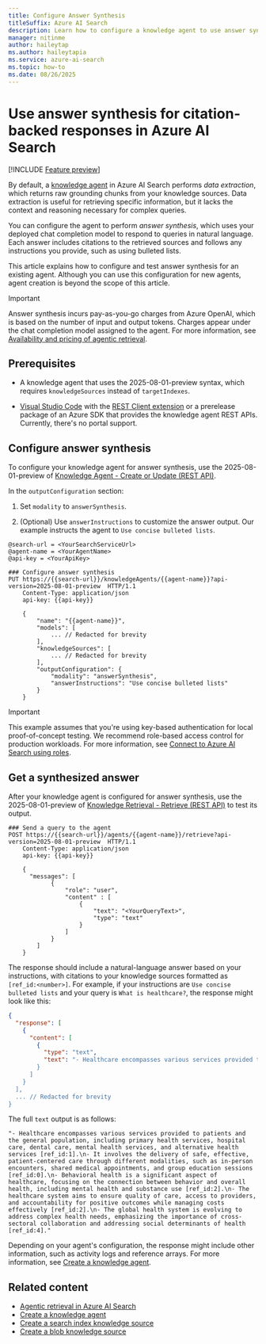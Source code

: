 ```yaml
---
title: Configure Answer Synthesis
titleSuffix: Azure AI Search
description: Learn how to configure a knowledge agent to use answer synthesis in Azure AI Search. At query time, the agent uses your deployed chat completion model to produce natural-language answers with citations to your knowledge sources.
manager: nitinme
author: haileytap
ms.author: haileytapia
ms.service: azure-ai-search
ms.topic: how-to
ms.date: 08/26/2025
---
```


# Use answer synthesis for citation-backed responses in Azure AI Search

[!INCLUDE [Feature preview](./includes/previews/preview-generic.md)]

By default, a [knowledge agent](search-agentic-retrieval-how-to-create.md) in Azure AI Search performs *data extraction*, which returns raw grounding chunks from your knowledge sources. Data extraction is useful for retrieving specific information, but it lacks the context and reasoning necessary for complex queries.

You can configure the agent to perform *answer synthesis*, which uses your deployed chat completion model to respond to queries in natural language. Each answer includes citations to the retrieved sources and follows any instructions you provide, such as using bulleted lists.

This article explains how to configure and test answer synthesis for an existing agent. Although you can use this configuration for new agents, agent creation is beyond the scope of this article.

> [!IMPORTANT]
> Answer synthesis incurs pay-as-you-go charges from Azure OpenAI, which is based on the number of input and output tokens. Charges appear under the chat completion model assigned to the agent. For more information, see [Availability and pricing of agentic retrieval](search-agentic-retrieval-concept.md#availability-and-pricing).

## Prerequisites

+ A knowledge agent that uses the 2025-08-01-preview syntax, which requires `knowledgeSources` instead of `targetIndexes`.

+ [Visual Studio Code](https://code.visualstudio.com/) with the [REST Client extension](https://marketplace.visualstudio.com/items?itemName=humao.rest-client) or a prerelease package of an Azure SDK that provides the knowledge agent REST APIs. Currently, there's no portal support.

## Configure answer synthesis

To configure your knowledge agent for answer synthesis, use the 2025-08-01-preview of [Knowledge Agent - Create or Update (REST API)](/rest/api/searchservice/knowledge-agents/create-or-update?view=rest-searchservice-2025-08-01-preview&preserve-view=true).

In the `outputConfiguration` section:

1. Set `modality` to `answerSynthesis`.

1. (Optional) Use `answerInstructions` to customize the answer output. Our example instructs the agent to `Use concise bulleted lists`.

```http
@search-url = <YourSearchServiceUrl>
@agent-name = <YourAgentName>
@api-key = <YourApiKey>

### Configure answer synthesis
PUT https://{{search-url}}/knowledgeAgents/{{agent-name}}?api-version=2025-08-01-preview  HTTP/1.1
    Content-Type: application/json
    api-key: {{api-key}}

    {
        "name": "{{agent-name}}",
        "models": [
            ... // Redacted for brevity
        ],
        "knowledgeSources": [
            ... // Redacted for brevity
        ],
        "outputConfiguration": {
            "modality": "answerSynthesis",
            "answerInstructions": "Use concise bulleted lists"
        }
    }
```

> [!IMPORTANT]
> This example assumes that you're using key-based authentication for local proof-of-concept testing. We recommend role-based access control for production workloads. For more information, see [Connect to Azure AI Search using roles](search-security-rbac.md).

<!--
1. (Optional) Set the `includeReferences` property to `true` or `false`.

    ```http
          "knowledgeSources" : [
              {
                  "name" : "<YourKnowledgeSource>", 
                  "includeReferences" : true,
                  "includeReferenceSourceData" : true
              }
          ]
    ```

1. (Optional) Set the `includeActivity` property to `true` to include an activity log in answers.

    ```http
        	"outputConfiguration": {
        		"modality": "answerSynthesis",
        		"answerInstructions": "Use concise bulleted lists",
        		"includeActivity": true
        	}
    ```
-->

## Get a synthesized answer

After your knowledge agent is configured for answer synthesis, use the 2025-08-01-preview of [Knowledge Retrieval - Retrieve (REST API)](/rest/api/searchservice/knowledge-retrieval/retrieve?view=rest-searchservice-2025-08-01-preview&preserve-view=true) to test its output.

```http
### Send a query to the agent
POST https://{{search-url}}/agents/{{agent-name}}/retrieve?api-version=2025-08-01-preview  HTTP/1.1
    Content-Type: application/json
    api-key: {{api-key}}
        
    {
      "messages": [
            {
                "role": "user",
                "content" : [
                    {
                        "text": "<YourQueryText>",
                        "type": "text"
                    }
                ]
            }
        ]
    }
```

The response should include a natural-language answer based on your instructions, with citations to your knowledge sources formatted as `[ref_id:<number>]`. For example, if your instructions are `Use concise bulleted lists` and your query is `What is healthcare?`, the response might look like this:

```json
{
  "response": [
    {
      "content": [
        {
          "type": "text",
          "text": "- Healthcare encompasses various services provided to patients and the general population ... // Trimmed for brevity
        }
      ]
    }
  ],
  ... // Redacted for brevity
}
```

The full `text` output is as follows:

```
"- Healthcare encompasses various services provided to patients and the general population, including primary health services, hospital care, dental care, mental health services, and alternative health services [ref_id:1].\n- It involves the delivery of safe, effective, patient-centered care through different modalities, such as in-person encounters, shared medical appointments, and group education sessions [ref_id:0].\n- Behavioral health is a significant aspect of healthcare, focusing on the connection between behavior and overall health, including mental health and substance use [ref_id:2].\n- The healthcare system aims to ensure quality of care, access to providers, and accountability for positive outcomes while managing costs effectively [ref_id:2].\n- The global health system is evolving to address complex health needs, emphasizing the importance of cross-sectoral collaboration and addressing social determinants of health [ref_id:4]."
```

Depending on your agent's configuration, the response might include other information, such as activity logs and reference arrays. For more information, see [Create a knowledge agent](search-agentic-retrieval-how-to-create.md).

## Related content

+ [Agentic retrieval in Azure AI Search](search-agentic-retrieval-concept.md)
+ [Create a knowledge agent](search-agentic-retrieval-how-to-create.md)
+ [Create a search index knowledge source](search-knowledge-source-how-to-index.md)
+ [Create a blob knowledge source](search-knowledge-source-how-to-blob.md)
